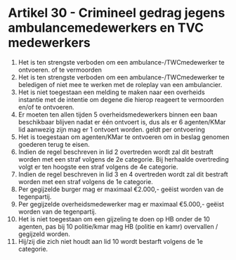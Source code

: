 # Artikel 30 - Crimineel gedrag jegens ambulancemedewerkers en TVC medewerkers

1. Het is ten strengste verboden om een ambulance-/TWCmedewerker te ontvoeren. of te vermoorden
2. Het is ten strengste verboden om een ambulance-/TWCmedewerker te beledigen of niet mee te werken met de roleplay van een ambulancier.
3. Het is niet toegestaan een melding te maken naar een overheids instantie met de intentie om degene die hierop reageert te vermoorden en/of te ontvoeren.
4. Er moeten ten allen tijden 5 overheidsmedewerkers binnen een baan beschikbaar blijven nadat er één ontvoert is, dus als er 6 agenten/KMar lid aanwezig zijn mag er 1 ontvoert worden. geldt per ontvoering
5. Het is toegestaan om agenten/KMar te ontvoeren om in beslag genomen goederen terug te eisen.
6. Indien de regel beschreven in lid 2 overtreden wordt zal dit bestraft worden met een straf volgens de 2e categorie. Bij herhaalde overtreding volgt er ten hoogste een straf volgens de 4e categorie.
7. Indien de regel beschreven in lid 3 en 4 overtreden wordt zal dit bestraft worden met een straf volgens de 1e categorie.
8. Per gegijzelde burger mag er maximaal €2.000,- geëist worden van de tegenpartij.
9. Per gegijzelde overheidsmedewerker mag er maximaal €5.000,- geëist worden van de tegenpartij.
10. Het is niet toegestaan om een gijzeling te doen op HB onder de 10 agenten, pas bij 10 politie/kmar mag HB (politie en kamr) overvallen / gegijzeld worden.
11. Hij/zij die zich niet houdt aan lid 10 wordt bestarft volgens de 1e categorie.
